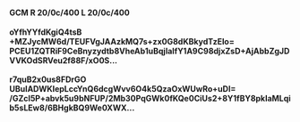 #### GCM R 20/0c/400 L 20/0c/400
**oYfhYYfdKgiQ4tsB**<br/>**+MZJycMW6d/TEUFVgJAAzkMQ7s+zx0G8dKBkydTzEIo=**<br/>**PCEU1ZQTRiF9CeBnyzydtb8VheAb1uBqjlaIfY1A9C98djxZsD+AjAbbZgJDVVKOdSRVeu2f88F/xO0S...**<br/><br/>
**r7quB2x0us8FDrGO**<br/>**UBuIADWKIepLccYnQ6dcgWvv6O4k5QzaOxWUwRo+uDI=**<br/>**/GZcI5P+abvk5u9bNFUP/2Mb30PqGWk0fKQe0CiUs2+8Y1fBY8pkIaMLqib5sLEw8/6BHgkBQ9We0XWX...**